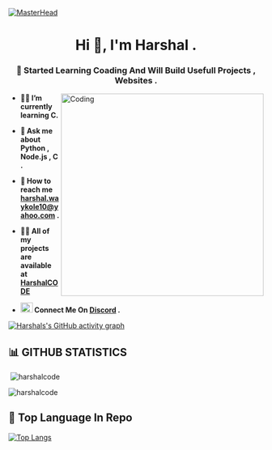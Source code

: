 [![MasterHead](https://cdn.discordapp.com/attachments/996557610088140860/1010577915857080341/360_F_419269782_9LsP3TQndMVnZ2j3ZhTPhMjaqQpFAth9.jpg)](https://github.com/HarshalCODE/)
<h1 align="center">Hi 👋, I'm Harshal .</h1>
<h3 align="center">💖 Started Learning Coading And Will Build Usefull Projects , Websites .</h3>
<img align="right" alt="Coding" width="400" src="https://cdn.dribbble.com/users/1162077/screenshots/3848914/programmer.gif">

-  **🧑‍🎓 I’m currently learning C.**

-  **🤔 Ask me about Python , Node.js , C .**

-  **📧 How to reach me  harshal.waykole10@yahoo.com .**

-  **👨‍💻 All of my projects are available at [HarshalCODE](https://github.com/HarshalCODE)**

-  **<img src="https://www.freepnglogos.com/uploads/discord-logo-png/concours-discord-cartes-voeux-fortnite-france-6.png" width="24px" height="20px"> Connect Me On [Discord](https://discordapp.com/users/1010506486386003989) .**


[![ Harshals's GitHub activity graph](https://activity-graph.herokuapp.com/graph?username=HarshalCODE&&theme=xcode)](https://github.com/HarshalCODE)

## 📊 GITHUB STATISTICS
<p>&nbsp;<img align="center" src="https://github-readme-stats.vercel.app/api?username=harshalcode&show_icons=true&locale=en&theme=tokyonight" alt="harshalcode" /></p>

<p><img align="center" src="https://github-readme-streak-stats.herokuapp.com/?user=harshalcode&theme=tokyonight" alt="harshalcode" /></p>

## 🔗 Top Language In Repo
[![Top Langs](https://github-readme-stats.vercel.app/api/top-langs/?username=HarshalCODE&langs_count=5)](https://github.com/anuraghazra/github-readme-stats)
